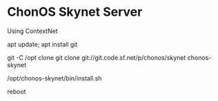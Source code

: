 # ChonOS Skynet Server
Using ContextNet

apt update; apt install git

git -C /opt clone git clone git://git.code.sf.net/p/chonos/skynet chonos-skynet

/opt/chonos-skynet/bin/install.sh

reboot

